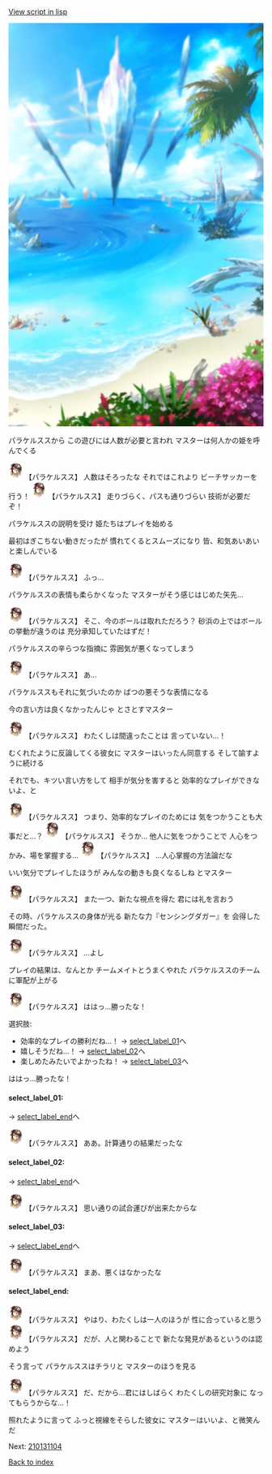 [View script in lisp](../scripts/210131103.txt)

![sea_beach_day.png](../images/backgrounds/sea_beach_day.png)

パラケルススから
この遊びには人数が必要と言われ
マスターは何人かの姫を呼んでくる

<img src="../images/units/2101311.png" alt="2101311.png" height="34"/>
【パラケルスス】
人数はそろったな
それではこれより
ビーチサッカーを行う！

<img src="../images/units/2101311.png" alt="2101311.png" height="34"/>
【パラケルスス】
走りづらく、パスも通りづらい
技術が必要だぞ！

パラケルススの説明を受け
姫たちはプレイを始める

最初はぎこちない動きだったが
慣れてくるとスムーズになり
皆、和気あいあいと楽しんでいる

<img src="../images/units/2101311.png" alt="2101311.png" height="34"/>
【パラケルスス】
ふっ…

パラケルススの表情も柔らかくなった
マスターがそう感じはじめた矢先…

<img src="../images/units/2101311.png" alt="2101311.png" height="34"/>
【パラケルスス】
そこ、今のボールは取れただろう？
砂浜の上ではボールの挙動が違うのは
充分承知していたはずだ！

パラケルススの辛らつな指摘に
雰囲気が悪くなってしまう

<img src="../images/units/2101311.png" alt="2101311.png" height="34"/>
【パラケルスス】
あ…

パラケルススもそれに気づいたのか
ばつの悪そうな表情になる

今の言い方は良くなかったんじゃ
とさとすマスター

<img src="../images/units/2101311.png" alt="2101311.png" height="34"/>
【パラケルスス】
わたくしは間違ったことは
言っていない…！

むくれたように反論してくる彼女に
マスターはいったん同意する
そして諭すように続ける

それでも、キツい言い方をして
相手が気分を害すると
効率的なプレイができないよ、と

<img src="../images/units/2101311.png" alt="2101311.png" height="34"/>
【パラケルスス】
つまり、効率的なプレイのためには
気をつかうことも大事だと…？

<img src="../images/units/2101311.png" alt="2101311.png" height="34"/>
【パラケルスス】
そうか…
他人に気をつかうことで
人心をつかみ、場を掌握する…

<img src="../images/units/2101311.png" alt="2101311.png" height="34"/>
【パラケルスス】
…人心掌握の方法論だな

いい気分でプレイしたほうが
みんなの動きも良くなるしね
とマスター

<img src="../images/units/2101311.png" alt="2101311.png" height="34"/>
【パラケルスス】
また一つ、新たな視点を得た
君には礼を言おう

その時、パラケルススの身体が光る
新たな力『センシングダガー』を
会得した瞬間だった。

<img src="../images/units/2101311.png" alt="2101311.png" height="34"/>
【パラケルスス】
…よし

プレイの結果は、なんとか
チームメイトとうまくやれた
パラケルススのチームに軍配が上がる

<img src="../images/units/2101311.png" alt="2101311.png" height="34"/>
【パラケルスス】
ははっ…勝ったな！

選択肢:
- 効率的なプレイの勝利だね…！ → [select_label_01](#select_label_01)へ
- 嬉しそうだね…！ → [select_label_02](#select_label_02)へ
- 楽しめたみたいでよかったね！ → [select_label_03](#select_label_03)へ

ははっ…勝ったな！

#### select_label_01:
 → [select_label_end](#select_label_end)へ

<img src="../images/units/2101311.png" alt="2101311.png" height="34"/>
【パラケルスス】
ああ。計算通りの結果だったな

#### select_label_02:
 → [select_label_end](#select_label_end)へ

<img src="../images/units/2101311.png" alt="2101311.png" height="34"/>
【パラケルスス】
思い通りの試合運びが出来たからな

#### select_label_03:
 → [select_label_end](#select_label_end)へ

<img src="../images/units/2101311.png" alt="2101311.png" height="34"/>
【パラケルスス】
まあ、悪くはなかったな

#### select_label_end:

<img src="../images/units/2101311.png" alt="2101311.png" height="34"/>
【パラケルスス】
やはり、わたくしは一人のほうが
性に合っていると思う

<img src="../images/units/2101311.png" alt="2101311.png" height="34"/>
【パラケルスス】
だが、人と関わることで
新たな発見があるというのは認めよう

そう言って
パラケルススはチラリと
マスターのほうを見る

<img src="../images/units/2101311.png" alt="2101311.png" height="34"/>
【パラケルスス】
だ、だから…君にはしばらく
わたくしの研究対象に
なってもらうからな…！

照れたように言って
ふっと視線をそらした彼女に
マスターはいいよ、と微笑んだ


Next: [210131104](210131104.md)

[Back to index](index.md)
